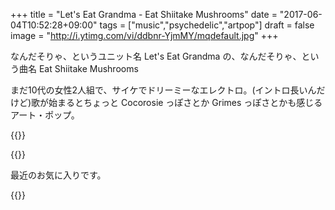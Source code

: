 +++
title = "Let's Eat Grandma - Eat Shiitake Mushrooms"
date = "2017-06-04T10:52:28+09:00"
tags = ["music","psychedelic","artpop"]
draft = false
image = "http://i.ytimg.com/vi/ddbnr-YjmMY/mqdefault.jpg"
+++

なんだそりゃ、というユニット名 Let's Eat Grandma の、なんだそりゃ、という曲名 Eat Shiitake Mushrooms

まだ10代の女性2人組で、サイケでドリーミーなエレクトロ。(イントロ長いんだけど)歌が始まるとちょっと Cocorosie っぽさとか Grimes っぽさとかも感じるアート・ポップ。

{{<youtube ddbnr-YjmMY>}}

{{<youtube hZ3tmmkr3sg>}}

最近のお気に入りです。

{{<amazon B01E0NKSPY>}}
